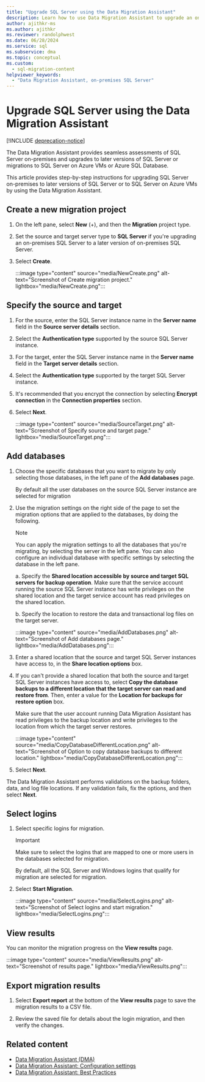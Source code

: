 ```yaml
---
title: "Upgrade SQL Server using the Data Migration Assistant"
description: Learn how to use Data Migration Assistant to upgrade an on-premises SQL Server to a later version of SQL Server or to SQL Server on Azure VMs
author: ajithkr-ms
ms.author: ajithkr
ms.reviewer: randolphwest
ms.date: 06/28/2024
ms.service: sql
ms.subservice: dma
ms.topic: conceptual
ms.custom:
  - sql-migration-content
helpviewer_keywords:
  - "Data Migration Assistant, on-premises SQL Server"
---
```


# Upgrade SQL Server using the Data Migration Assistant

[!INCLUDE [deprecation-notice](includes/deprecation-notice.md)]

The Data Migration Assistant provides seamless assessments of SQL Server on-premises and upgrades to later versions of SQL Server or migrations to SQL Server on Azure VMs or Azure SQL Database.

This article provides step-by-step instructions for upgrading SQL Server on-premises to later versions of SQL Server or to SQL Server on Azure VMs by using the Data Migration Assistant.

## Create a new migration project

1. On the left pane, select **New** (+), and then the **Migration** project type.

1. Set the source and target server type to **SQL Server** if you're upgrading an on-premises SQL Server to a later version of on-premises SQL Server.

1. Select **Create**.

   :::image type="content" source="media/NewCreate.png" alt-text="Screenshot of Create migration project." lightbox="media/NewCreate.png":::

## Specify the source and target

1. For the source, enter the SQL Server instance name in the **Server name** field in the **Source server details** section.

1. Select the **Authentication type** supported by the source SQL Server instance.

1. For the target, enter the SQL Server instance name in the **Server name** field in the **Target server details** section.

1. Select the **Authentication type** supported by the target SQL Server instance.

1. It's recommended that you encrypt the connection by selecting **Encrypt connection** in the **Connection properties** section.

1. Select **Next**.

   :::image type="content" source="media/SourceTarget.png" alt-text="Screenshot of Specify source and target page." lightbox="media/SourceTarget.png":::

## Add databases

1. Choose the specific databases that you want to migrate by only selecting those databases, in the left pane of the **Add databases** page.

   By default all the user databases on the source SQL Server instance are selected for migration

1. Use the migration settings on the right side of the page to set the migration options that are applied to the databases, by doing the following.

   > [!NOTE]  
   > You can apply the migration settings to all the databases that you're migrating, by selecting the server in the left pane. You can also configure an individual database with specific settings by selecting the database in the left pane.

    a. Specify the **Shared location accessible by source and target SQL servers for backup operation**. Make sure that the service account running the source SQL Server instance has write privileges on the shared location and the target service account has read privileges on the shared location.

    b. Specify the location to restore the data and transactional log files on the target server.

    :::image type="content" source="media/AddDatabases.png" alt-text="Screenshot of Add databases page." lightbox="media/AddDatabases.png":::

1. Enter a shared location that the source and target SQL Server instances have access to, in the **Share location options** box.

1. If you can't provide a shared location that both the source and target SQL Server instances have access to, select **Copy the database backups to a different location that the target server can read and restore from**. Then, enter a value for the **Location for backups for restore option** box.

   Make sure that the user account running Data Migration Assistant has read privileges to the backup location and write privileges to the location from which the target server restores.

   :::image type="content" source="media/CopyDatabaseDifferentLocation.png" alt-text="Screenshot of Option to copy database backups to different location." lightbox="media/CopyDatabaseDifferentLocation.png":::

1. Select **Next**.

The Data Migration Assistant performs validations on the backup folders, data, and log file locations. If any validation fails, fix the options, and then select **Next**.

## Select logins

1. Select specific logins for migration.

   > [!IMPORTANT]  
   > Make sure to select the logins that are mapped to one or more users in the databases selected for migration.

   By default, all the SQL Server and Windows logins that qualify for migration are selected for migration.

1. Select **Start Migration**.

   :::image type="content" source="media/SelectLogins.png" alt-text="Screenshot of Select logins and start migration." lightbox="media/SelectLogins.png":::

## View results

You can monitor the migration progress on the **View results** page.

:::image type="content" source="media/ViewResults.png" alt-text="Screenshot of results page." lightbox="media/ViewResults.png":::

## Export migration results

1. Select **Export report** at the bottom of the **View results** page to save the migration results to a CSV file.

1. Review the saved file for details about the login migration, and then verify the changes.

## Related content

- [Data Migration Assistant (DMA)](dma-overview.md)
- [Data Migration Assistant: Configuration settings](dma-configurationsettings.md)
- [Data Migration Assistant: Best Practices](dma-bestpractices.md)

